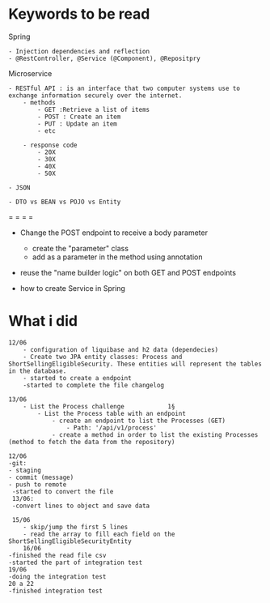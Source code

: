 # Keywords to be read

Spring

	- Injection dependencies and reflection
	- @RestController, @Service (@Component), @Repositpry

Microservice

	- RESTful API : is an interface that two computer systems use to exchange information securely over the internet.
		- methods
			- GET :Retrieve a list of items 
			- POST : Create an item 
			- PUT : Update an item
			- etc
		
		- response code
			- 20X
			- 30X
			- 40X
			- 50X 
	
	- JSON	

	- DTO vs BEAN vs POJO vs Entity



= = = =

- Change the POST endpoint to receive a body parameter
	- create the "parameter" class 
	- add as a parameter in the method using annotation

- reuse the "name builder logic" on both GET and POST endpoints

- how to create Service in Spring 	


	


# What i did 

	12/06
		- configuration of liquibase and h2 data (dependecies)
		- Create two JPA entity classes: Process and ShortSellingEligibleSecurity. These entities will represent the tables in the database.
		- started to create a endpoint 
		-started to complete the file changelog 

	13/06
		- List the Process challenge 			1§
			- List the Process table with an endpoint
				- create an endpoint to list the Processes (GET)
					- Path: '/api/v1/process'
				- create a method in order to list the existing Processes (method to fetch the data from the repository)
		
	12/06
	-git: 
	- staging
	- commit (message)
	- push to remote 
     -started to convert the file
     13/06:
     -convert lines to object and save data 
     
     15/06
     	- skip/jump the first 5 lines
     	- read the array to fill each field on the ShortSellingEligibleSecurityEntity
    	16/06
    -finished the read file csv 
    -started the part of integration test 
    19/06  
    -doing the integration test 
    20 a 22
    -finished integration test 
		
	